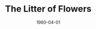---
title: The Litter of Flowers
date: 1960-04-01
closing_date: 1960-04-09
layout: productions
featured_image:
image_caption:
image_credit:
playbill:
Theatre: Theatre Jacksonville
Venue: Little Theatre
cast:
- Dr. Daniel (Danny) Stoddard: Archie Eason
- Dr. King: Leo Weyler
- Paula Marston: Marion Conner
- Mrs. McGregor: Claire Lashley
- Ellen Pretzler: Ellen Black
crew:
- Designer and Director: Maurice Geoffrey
- Stage Manager:
  - Phil Meunier
  - Sand Gordon
- Book-Holder: Gayle Swymer
- Sound Effects: Jack Evans
- Lighting:
  - Norman Howard
  - Judith Jett
  - Jack Broughton
  - Alaire Harper
  - Warren Zundell
- Costumes:
  - Bunni Thornhill
  - Claire Zundell
- Properties:
  - Betty Slifer
  - Lorraine Thornhill
  - Debbie Dunn
  - Sue Henderson
  - Edyth Price
  - Jack Broughton
- Make-Up:
  - Dorothy Portnoy
  - Virginia Popwell
- Scenery:
  - Frank Ridge
  - Paul Galloway
  - Sand Gordon
  - Jack Broughton
  - Pat Hayward
  - Milton Hayward
  - Jack Evans
  - Judith Jett
  - Pauline Vanderkerk
  - Thelma Mayeron
  - Betty Slifer
  - George Slifer
  - Max Reeves
  - Marge Rocca
  - Bunni Thornhill
  - Ellen Black
  - Lorraine Thornhill
  - Joe Sloan
  - Mary Kilpatrick
  - Chris Michel Chiasson
external_links:
---
